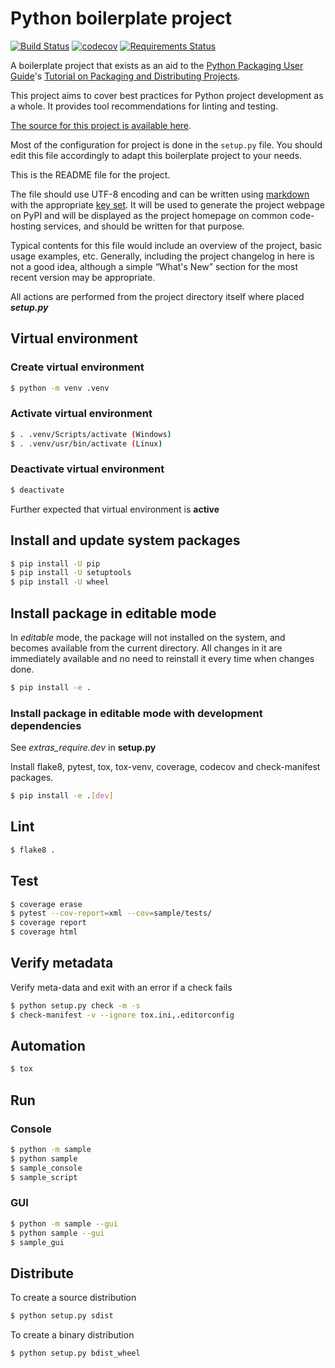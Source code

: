 # Python boilerplate project

[![Build Status](https://travis-ci.org/Akman/python-boilerplate.svg?branch=master)](https://travis-ci.org/Akman/python-boilerplate)
[![codecov](https://codecov.io/gh/Akman/python-boilerplate/branch/master/graph/badge.svg)](https://codecov.io/gh/Akman/python-boilerplate)
[![Requirements Status](https://requires.io/github/Akman/python-boilerplate/requirements.svg?branch=master)](https://requires.io/github/Akman/python-boilerplate/requirements/?branch=master)

A boilerplate project that exists as an aid to the [Python Packaging User
Guide][packaging guide]'s [Tutorial on Packaging and Distributing
Projects][distribution tutorial].

This project aims to cover best practices for Python project
development as a whole. It provides tool recommendations for linting and
testing.

[The source for this project is available here][src].

Most of the configuration for project is done in the `setup.py` file.
You should edit this file accordingly to adapt this boilerplate project
to your needs.

This is the README file for the project.

The file should use UTF-8 encoding and can be written using [markdown][md use]
with the appropriate [key set][md use]. It will be used to generate the project
webpage on PyPI and will be displayed as the project homepage on common
code-hosting services, and should be written for that purpose.

Typical contents for this file would include an overview of the project, basic
usage examples, etc. Generally, including the project changelog in here is not a
good idea, although a simple “What's New” section for the most recent version
may be appropriate.

All actions are performed from the project directory itself
where placed ***setup.py***

## Virtual environment

### Create virtual environment

```bash
$ python -m venv .venv
```

### Activate virtual environment

```bash
$ . .venv/Scripts/activate (Windows)
$ . .venv/usr/bin/activate (Linux)
```

### Deactivate virtual environment

```bash
$ deactivate
```

Further expected that virtual environment is **active**

## Install and update system packages

```bash
$ pip install -U pip
$ pip install -U setuptools
$ pip install -U wheel
```

## Install package in editable mode

In *editable* mode, the package will not installed on the system,
and becomes available from the current directory. All changes in it
are immediately available and no need to reinstall it every time when
changes done.

```bash
$ pip install -e .
```

### Install package in editable mode with development dependencies

See *extras_require.dev* in **setup.py**

Install flake8, pytest, tox, tox-venv, coverage, codecov and check-manifest packages.

```bash
$ pip install -e .[dev]
```

## Lint

```bash
$ flake8 .
```

## Test

```bash
$ coverage erase
$ pytest --cov-report=xml --cov=sample/tests/
$ coverage report
$ coverage html
```

## Verify metadata

Verify meta-data and exit with an error if a check fails

```bash
$ python setup.py check -m -s
$ check-manifest -v --ignore tox.ini,.editorconfig
```

## Automation

```bash
$ tox
```

## Run

### Console

```bash
$ python -m sample
$ python sample
$ sample_console
$ sample_script
```

### GUI

```bash
$ python -m sample --gui
$ python sample --gui
$ sample_gui
```

## Distribute

To create a source distribution

```bash
$ python setup.py sdist
```

To create a binary distribution

```bash
$ python setup.py bdist_wheel
```

[packaging guide]: https://packaging.python.org
[distribution tutorial]: https://packaging.python.org/tutorials/packaging-projects/
[src]: https://github.com/Akman/python-boilerplate
[md]: https://tools.ietf.org/html/rfc7764#section-3.5 "CommonMark variant"
[md use]: https://packaging.python.org/specifications/core-metadata/#description-content-type-optional
